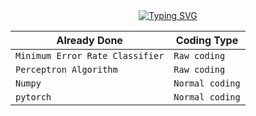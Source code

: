 <div dir='auto' align='center'>
<a href="https://git.io/typing-svg"><img src="https://readme-typing-svg.demolab.com?font=Fira+Code&pause=1000&color=E5FFF2&width=435&lines=**ML+and+DL+Algorithms+practice**;!!Python+Library+practice!!" alt="Typing SVG" /></a>
 </div>

<div>
  
  
| Already Done | Coding Type|
| --- | --- |
| `Minimum Error Rate Classifier` | `Raw coding` |
| `Perceptron Algorithm` | `Raw coding` |
| `Numpy` | `Normal coding` |
| `pytorch` | `Normal coding` |
